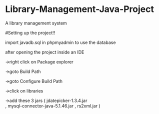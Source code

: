 # Library-Management-Java-Project
A library management system 

#Setting up the project!!

import javadb.sql in phpmyadmin to use the database

after opening the project inside an IDE

->right click on Package explorer 

->goto Build Path

->goto Configure Build Path 

->click on libraries 

->add these 3 jars 
     ( jdatepicker-1.3.4.jar	
      , mysql-connector-java-5.1.46.jar	
      , rs2xml.jar	)
